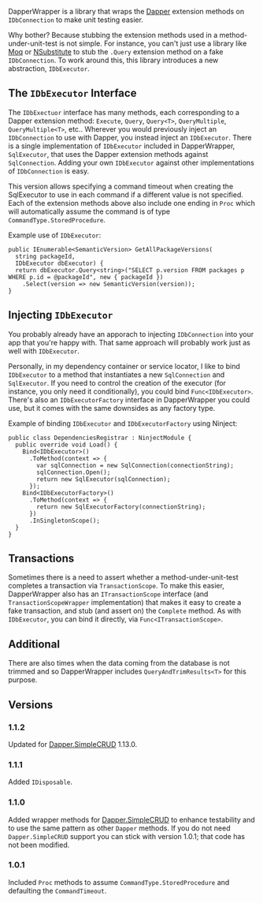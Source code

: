 DapperWrapper is a library that wraps the [Dapper](https://github.com/StackExchange/dapper-dot-net) extension methods on `IDbConnection` to make unit testing easier.

Why bother? Because stubbing the extension methods used in a method-under-unit-test is not simple. For instance, you can't just use a library like [Moq](https://github.com/moq/moq4) or [NSubstitute](http://nsubstitute.github.io/) to stub the `.Query` extension method on a fake `IDbConnection`. To work around this, this library introduces a new abstraction, `IDbExecutor`.

## The `IDbExecutor` Interface

The `IDbExectuor` interface has many methods, each corresponding to a Dapper extension method: `Execute`, `Query`, `Query<T>`, `QueryMultiple`, `QueryMultiple<T>`, etc.. Wherever you would previously inject an `IDbConnection` to use with Dapper, you instead inject an `IDbExecutor`. There is a single implementation of `IDbExecutor` included in DapperWrapper, `SqlExecutor`, that uses the Dapper extension methods against `SqlConnection`. Adding your own `IDbExecutor` against other implementations of `IDbConnection` is easy.

This version allows specifying a command timeout when creating the SqlExecutor to use in each command if a different value is not specified. Each of the extension methods above also include one ending in `Proc` which will automatically assume the command is of type `CommandType.StoredProcedure`.

Example use of `IDbExecutor`:

```
public IEnumerable<SemanticVersion> GetAllPackageVersions(
  string packageId,
  IDbExecutor dbExecutor) {
  return dbExecutor.Query<string>("SELECT p.version FROM packages p WHERE p.id = @packageId", new { packageId })
	.Select(version => new SemanticVersion(version));
}
``` 

## Injecting `IDbExecutor`

You probably already have an apporach to injecting `IDbConnection` into your app that you're happy with. That same approach will probably work just as well with `IDbExecutor`. 

Personally, in my dependency container or service locator, I like to bind `IDbExecutor` to a method that instantiates a new `SqlConnection` and `SqlExecutor`. If you need to control the creation of the executor (for instance, you only need it conditionally), you could bind `Func<IDbExecutor>`. There's also an `IDbExecutorFactory` interface in DapperWrapper you could use, but it comes with the same downsides as any factory type.

Example of binding `IDbExecutor` and `IDbExecutorFactory` using Ninject:

```
public class DependenciesRegistrar : NinjectModule {
  public override void Load() {
	Bind<IDbExecutor>()
	  .ToMethod(context => {
		var sqlConnection = new SqlConnection(connectionString);
		sqlConnection.Open();
		return new SqlExecutor(sqlConnection);
	  });
	Bind<IDbExecutorFactory>()
	  .ToMethod(context => {
		return new SqlExecutorFactory(connectionString);
	  })
	  .InSingletonScope();
  }
}
```

## Transactions

Sometimes there is a need to assert whether a method-under-unit-test completes a transaction via `TransactionScope`. To make this easier, DapperWrapper also has an `ITransactionScope` interface (and `TransactionScopeWrapper` implementation) that makes it easy to create a fake transaction, and stub (and assert on) the `Complete` method. As with `IDbExecutor`, you can bind it directly, via `Func<ITransactionScope>`.

## Additional
There are also times when the data coming from the database is not trimmed and so DapperWrapper includes `QueryAndTrimResults<T>` for this purpose.

## Versions
### 1.1.2
Updated for [Dapper.SimpleCRUD](https://github.com/ericdc1/Dapper.SimpleCRUD) 1.13.0.

### 1.1.1
Added `IDisposable`.

### 1.1.0
Added wrapper methods for [Dapper.SimpleCRUD](https://github.com/ericdc1/Dapper.SimpleCRUD) to enhance testability and to use the same pattern as other `Dapper` methods. If you do not need `Dapper.SimpleCRUD` support you can stick with version 1.0.1; that code has not been modified.

### 1.0.1
Included `Proc` methods to assume `CommandType.StoredProcedure` and defaulting the `CommandTimeout`.